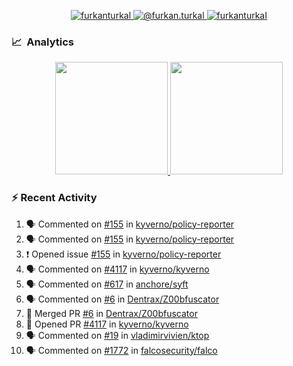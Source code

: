 <p align="center">
  <a href="https://linkedin.com/in/furkanturkal" target="blank">
    <img src="https://img.shields.io/badge/linkedin-%230077B5.svg?&style=for-the-badge&logo=linkedin&logoColor=white" alt="furkanturkal" />
  </a>
  <a href="https://medium.com/@furkan.turkal" target="blank">
    <img src="https://img.shields.io/badge/medium-%2312100E.svg?&style=for-the-badge&logo=medium&logoColor=white" alt="@furkan.turkal" />
  </a>
  <a href="https://twitter.com/furkanturkaI" target="blank">
    <img src="https://img.shields.io/badge/Twitter-1DA1F2?style=for-the-badge&logo=twitter&logoColor=white" alt="furkanturkaI" />
  </a>
</p>

### 📈 &nbsp;Analytics

<p align="center">
  <a href="https://coderstats.net/github/#Dentrax">
    <img height="180em" src="https://github-readme-stats-eight-theta.vercel.app/api?username=Dentrax&show_icons=true&theme=algolia&include_all_commits=true&count_private=true&line_height=26"/>
    <img height="180em" src="https://github-readme-stats-eight-theta.vercel.app/api/top-langs/?username=Dentrax&layout=compact&langs_count=8&theme=algolia&line_height=26"/>
  </a>
</p>

### :zap: Recent Activity

<!--START_SECTION:activity-->
1. 🗣 Commented on [#155](https://github.com/kyverno/policy-reporter/issues/155) in [kyverno/policy-reporter](https://github.com/kyverno/policy-reporter)
2. 🗣 Commented on [#155](https://github.com/kyverno/policy-reporter/issues/155) in [kyverno/policy-reporter](https://github.com/kyverno/policy-reporter)
3. ❗️ Opened issue [#155](https://github.com/kyverno/policy-reporter/issues/155) in [kyverno/policy-reporter](https://github.com/kyverno/policy-reporter)
4. 🗣 Commented on [#4117](https://github.com/kyverno/kyverno/issues/4117) in [kyverno/kyverno](https://github.com/kyverno/kyverno)
5. 🗣 Commented on [#617](https://github.com/anchore/syft/issues/617) in [anchore/syft](https://github.com/anchore/syft)
6. 🗣 Commented on [#6](https://github.com/Dentrax/Z00bfuscator/issues/6) in [Dentrax/Z00bfuscator](https://github.com/Dentrax/Z00bfuscator)
7. 🎉 Merged PR [#6](https://github.com/Dentrax/Z00bfuscator/pull/6) in [Dentrax/Z00bfuscator](https://github.com/Dentrax/Z00bfuscator)
8. 💪 Opened PR [#4117](https://github.com/kyverno/kyverno/pull/4117) in [kyverno/kyverno](https://github.com/kyverno/kyverno)
9. 🗣 Commented on [#19](https://github.com/vladimirvivien/ktop/issues/19) in [vladimirvivien/ktop](https://github.com/vladimirvivien/ktop)
10. 🗣 Commented on [#1772](https://github.com/falcosecurity/falco/issues/1772) in [falcosecurity/falco](https://github.com/falcosecurity/falco)
<!--END_SECTION:activity-->
